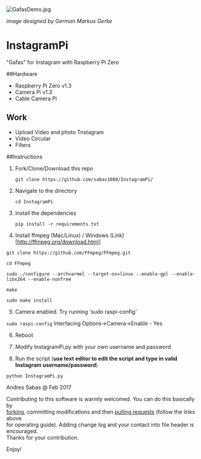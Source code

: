 ![GafasDemo.jpg](http://i.dailymail.co.uk/i/pix/2012/07/25/article-2178792-14362C90000005DC-659_634x259.jpg)

_image designed by German Markus Gerke_

# InstagramPi
"Gafas" for Instagram with Raspberry Pi Zero

##Hardware
- Raspberry Pi Zero v1.3
- Camera Pi v1.3
- Cable Camera Pi

## Work

- Upload Video and photo Tnstagram
- Video Circular
- Filters

##Instructions

1. Fork/Clone/Download this repo

    `git clone https://github.com/sabas1080/InstagramPi/`


2. Navigate to the directory

    `cd InstagramPi`


3. Install the dependencies

    `pip install -r requirements.txt`

4. Install ffmpeg (Mac/Linux) / Windows (Link)[http://ffmpeg.org/download.html]

  ```
  git clone https://github.com/FFmpeg/FFmpeg.git

  cd FFmpeg

  sudo ./configure --arch=armel --target-os=linux --enable-gpl --enable-libx264 --enable-nonfree

  make

  sudo make install
  ```

5. Camera enabled. Try running 'sudo raspi-config'

  `sudo raspi-config`
Interfacing Options->Camera->Enable - Yes

6. Reboot

7. Modify InstagramPi.py with your own username and password

8. Run the script (**use text editor to edit the script and type in valid Instagram username/password**)

  `python InstagramPi.py`


Andres Sabas @ Feb 2017


Contributing to this software is warmly welcomed. You can do this basically by<br>
[forking](https://help.github.com/articles/fork-a-repo), committing modifications and then [pulling requests](https://help.github.com/articles/using-pull-requests) (follow the links above<br>
for operating guide). Adding change log and your contact into file header is encouraged.<br>
Thanks for your contribution.

Enjoy!
